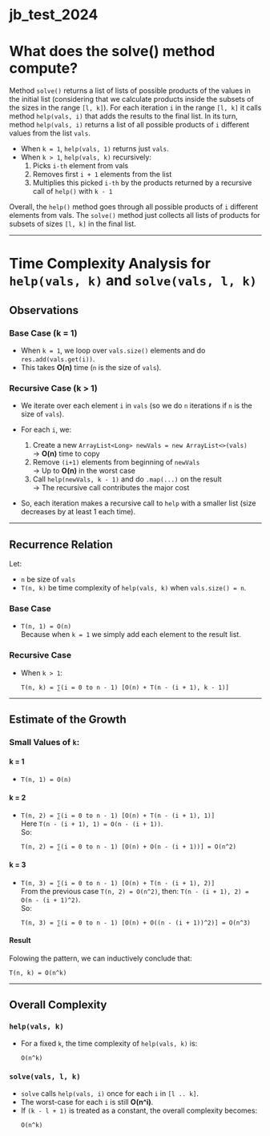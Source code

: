# jb_test_2024

# What does the solve() method compute?
Method `solve()` returns a list of lists of possible products of the values in the initial list (considering that we calculate products inside the subsets of the sizes in the range `[l, k]`). For each iteration `i` in the range `[l, k]` it calls method `help(vals, i)` that adds the results to the final list. In its turn, method `help(vals, i)` returns a list of all possible products of `i` different values from the list `vals`. 

- When `k = 1`, `help(vals, 1)` returns just `vals`.
- When `k > 1`, `help(vals, k)` recursively:
  1. Picks `i-th` element from vals
  2. Removes first `i + 1` elements from the list
  3. Multiplies this picked `i-th` by the products returned by a recursive call of `help()` with `k - 1` 

Overall, the `help()` method goes through all possible products of `i` different elements from vals. The `solve()` method just collects all lists of products for subsets of sizes `[l, k]` in the final list.

---

# Time Complexity Analysis for `help(vals, k)` and `solve(vals, l, k)`

## Observations

### Base Case (k = 1)
- When `k = 1`, we loop over `vals.size()` elements and do `res.add(vals.get(i))`.
- This takes **O(n)** time (`n` is the size of `vals`).

### Recursive Case (k > 1)
- We iterate over each element `i` in `vals` (so we do `n` iterations if `n` is the size of `vals`).
- For each `i`, we:
  1. Create a new `ArrayList<Long> newVals = new ArrayList<>(vals)`  
     → **O(n)** time to copy  
  2. Remove `(i+1)` elements from beginning of `newVals`  
     → Up to **O(n)** in the worst case  
  3. Call `help(newVals, k - 1)` and do `.map(...)` on the result  
     → The recursive call contributes the major cost  

- So, each iteration makes a recursive call to `help` with a smaller list (size decreases by at least 1 each time).

---

## Recurrence Relation

Let:
- `n` be size of `vals`
- `T(n, k)` be time complexity of `help(vals, k)` when `vals.size() = n`.

### Base Case
- `T(n, 1) = O(n)`  
  Because when `k = 1` we simply add each element to the result list.

### Recursive Case
- When `k > 1`:  
  ```
  T(n, k) = ∑(i = 0 to n - 1) [O(n) + T(n - (i + 1), k - 1)]
  ```

---

## Estimate of the Growth

### Small Values of `k`:

#### k = 1
- `T(n, 1) = O(n)`

#### k = 2
- `T(n, 2) = ∑(i = 0 to n - 1) [O(n) + T(n - (i + 1), 1)]`  
  Here `T(n - (i + 1), 1) = O(n - (i + 1))`.  
  So:
  ```
  T(n, 2) = ∑(i = 0 to n - 1) [O(n) + O(n - (i + 1))] = O(n^2)
  ```

#### k = 3
- `T(n, 3) = ∑(i = 0 to n - 1) [O(n) + T(n - (i + 1), 2)]`  
  From the previous case `T(n, 2) = O(n^2)`, then: `T(n - (i + 1), 2) = O(n - (i + 1)^2)`.  
  So:
  ```
  T(n, 3) = ∑(i = 0 to n - 1) [O(n) + O((n - (i + 1))^2)] = O(n^3)
  ```


#### Result
Folowing the pattern, we can inductively conclude that:
```
T(n, k) = O(n^k)
```

---

## Overall Complexity

### `help(vals, k)`
- For a fixed `k`, the time complexity of `help(vals, k)` is:
  ```
  O(n^k)
  ```

### `solve(vals, l, k)`

- `solve` calls `help(vals, i)` once for each `i` in `[l .. k]`.  
- The worst-case for each `i` is still **O(n^i)**.  
- If `(k - l + 1)` is treated as a constant, the overall complexity becomes:
  ```
  O(n^k)
  ```
